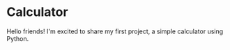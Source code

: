 # Calculator
Hello friends! I'm excited to share my first project, a simple calculator using Python. 
